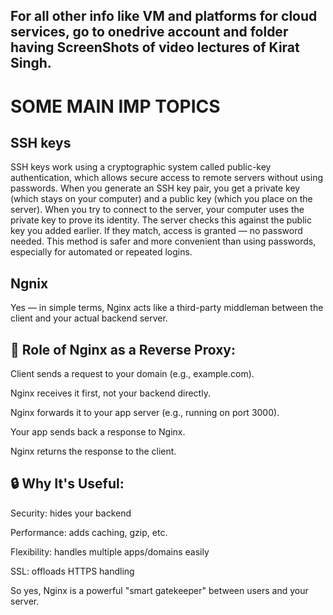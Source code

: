 ## For all other info like VM and platforms for cloud services, go to onedrive account and folder having ScreenShots of video lectures of Kirat Singh.

# SOME MAIN IMP TOPICS 

## SSH keys

SSH keys work using a cryptographic system called public-key authentication, which allows secure access to remote servers without using passwords. When you generate an SSH key pair, you get a private key (which stays on your computer) and a public key (which you place on the server). When you try to connect to the server, your computer uses the private key to prove its identity. The server checks this against the public key you added earlier. If they match, access is granted — no password needed. This method is safer and more convenient than using passwords, especially for automated or repeated logins.




## Ngnix 

Yes — in simple terms, Nginx acts like a third-party middleman between the client and your actual backend server.



## 🔁 Role of Nginx as a Reverse Proxy:

Client sends a request to your domain (e.g., example.com).

Nginx receives it first, not your backend directly.

Nginx forwards it to your app server (e.g., running on port 3000).

Your app sends back a response to Nginx.

Nginx returns the response to the client.



## 🔒 Why It's Useful:

Security: hides your backend

Performance: adds caching, gzip, etc.

Flexibility: handles multiple apps/domains easily

SSL: offloads HTTPS handling

So yes, Nginx is a powerful "smart gatekeeper" between users and your server.